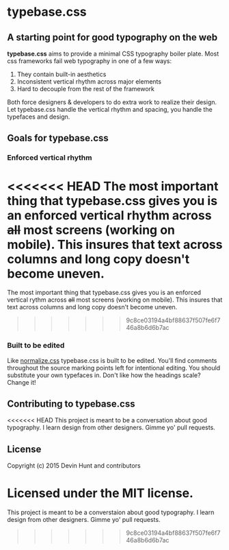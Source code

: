 # typebase.css
## A starting point for good typography on the web

**typebase.css** aims to provide a minimal CSS typography boiler plate. Most css frameworks fail web typography in one of a few ways:

1. They contain built-in aesthetics
2. Inconsistent vertical rhythm across major elements
3. Hard to decouple from the rest of the framework

Both force designers & developers to do extra work to realize their design. Let typebase.css handle the vertical rhythm and spacing, you handle the typefaces and design.

## Goals for typebase.css
### Enforced vertical rhythm
<<<<<<< HEAD
The most important thing that typebase.css gives you is an enforced vertical rhythm across ~~all~~ most screens (working on mobile). This insures that text across columns and long copy doesn't become uneven.
=======
The most important thing that typebase.css gives you is an enforced vertical rythm across ~~all~~ most screens (working on mobile). This insures that text across columns and long copy doesn't become uneven.
>>>>>>> 9c8ce03194a4bf88637f507fe6f746a8b6d6b7ac

### Built to be edited
Like [normalize.css](http://necolas.github.io/normalize.css/) typebase.css is built to be edited. You'll find comments throughout the source marking points left for intentional editing. You should substitute your own typefaces in. Don't like how the headings scale? Change it!

## Contributing to typebase.css
<<<<<<< HEAD
This project is meant to be a conversation about good typography. I learn design from other designers. Gimme yo' pull requests.

## License
Copyright (c) 2015 Devin Hunt and contributors

Licensed under the MIT license.
=======
This project is meant to be a converstaion about good typography. I learn design from other designers. Gimme yo' pull requests.
>>>>>>> 9c8ce03194a4bf88637f507fe6f746a8b6d6b7ac
